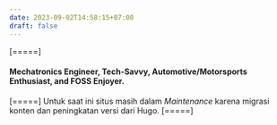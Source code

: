 ```yaml
---
date: 2023-09-02T14:58:15+07:00
draft: false
---
```

[=====]
#### Mechatronics Engineer, Tech-Savvy, Automotive/Motorsports Enthusiast, and FOSS Enjoyer.
[=====]
Untuk saat ini situs masih dalam *Maintenance* karena migrasi konten dan peningkatan versi dari Hugo.
[=====]